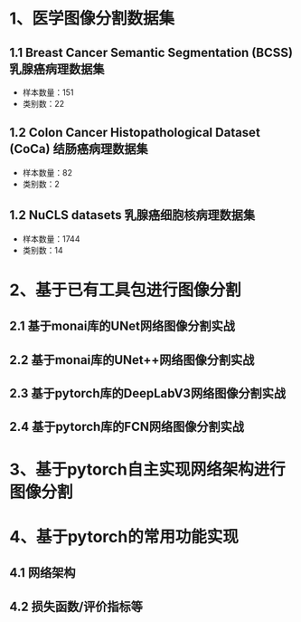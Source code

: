 # 1、医学图像分割数据集
## 1.1 Breast Cancer Semantic Segmentation (BCSS) 乳腺癌病理数据集
- 样本数量：151
- 类别数：22

## 1.2 Colon Cancer Histopathological Dataset (CoCa) 结肠癌病理数据集
- 样本数量：82
- 类别数：2

## 1.2 NuCLS datasets 乳腺癌细胞核病理数据集
- 样本数量：1744
- 类别数：14


# 2、基于已有工具包进行图像分割
## 2.1 基于monai库的UNet网络图像分割实战
## 2.2 基于monai库的UNet++网络图像分割实战
## 2.3 基于pytorch库的DeepLabV3网络图像分割实战
## 2.4 基于pytorch库的FCN网络图像分割实战


# 3、基于pytorch自主实现网络架构进行图像分割


# 4、基于pytorch的常用功能实现
## 4.1 网络架构
## 4.2 损失函数/评价指标等
